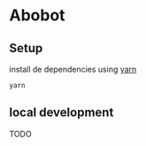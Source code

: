 # Abobot

## Setup
install de dependencies using [yarn](https://yarnpkg.com/getting-started/install)
```shell
yarn
```

## local development
TODO